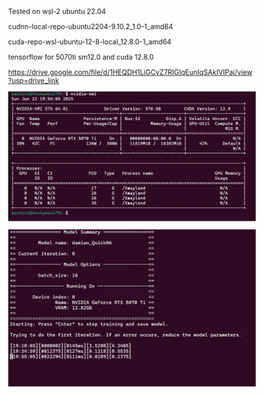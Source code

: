 Tested on wsl-2 ubuntu 22.04 
 
cudnn-local-repo-ubuntu2204-9.10.2_1.0-1_amd64
 
cuda-repo-wsl-ubuntu-12-8-local_12.8.0-1_amd64 
 
tensorflow for 5070ti sm12.0 and cuda 12.8.0 
 
https://drive.google.com/file/d/1HEQDH1LiGCvZ7RIGIqEunIqSAkIVIPaj/view?usp=drive_link 

![Obrazek](https://github.com/mardock2009/tensorflow-working-DeepfaceLab-for-RTX5070ti/blob/main/obraz.png) 
 
![Deepface](https://github.com/mardock2009/tensorflow-working-DeepfaceLab-for-RTX5070ti/blob/main/deepface.jpg)
